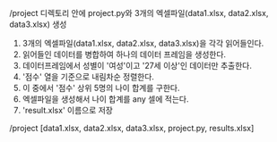 /project 디렉토리 안에
project.py와 3개의 엑셀파일(data1.xlsx, data2.xlsx, data3.xlsx) 생성

1. 3개의 엑셀파일(data1.xlsx, data2.xlsx, data3.xlsx)을 각각 읽어들인다.
2. 읽어들인 데이터를 병합하여 하나의 데이터 프레임을 생성한다.
3. 데이터프레임에서 성별이 '여성'이고 '27세 이상'인 데이터만 추출한다.
4. '점수' 열을 기준으로 내림차순 정렬한다.
5. 이 중에서 '점수' 상위 5명의 나이 합계를 구한다.
6. 엑셀파일을 생성해서 나이 합계를 any 셀에 적는다.
7. 'result.xlsx' 이름으로 저장


/project
[data1.xlsx, data2.xlsx, data3.xlsx, project.py, results.xlsx]